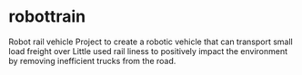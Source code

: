 robottrain
==========

Robot rail vehicle
Project to create a robotic vehicle that can transport small load freight over Little used rail liness to positively impact the environment by removing inefficient trucks from the road.
